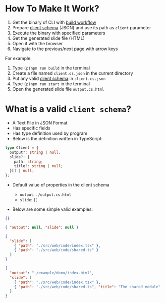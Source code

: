 # How To Make It Work?
1. Get the binary of CLI with [build workflow](../README.md#build-workflow)
2. Prepare [client schema](#what-is-a-valid-client-schema) (JSON) and
  use its path as `client` parameter
3. Execute the binary with specified parameters
4. Get the generated slide file (HTML)
5. Open it with the browser
6. Navigate to the previous/next page with arrow keys

For example:
1. Type `(p)npm run build` in the terminal
2. Create a file named `client.cs.json` in the current directory
3. Put any valid [client schema](#what-is-a-valid-client-schema)
  in `client.cs.json`
4. Type `(p)npm run start` in the terminal
5. Open the generated slide file `output.cs.html`

# What is a valid `client schema`?
- A Text File in JSON Format
- Has specific fields
- Has type definition used by program
- Below is the definition written in TypeScript:
```ts
type Client = {
  output?: string | null;
  slide?: {
    path: string;
    title?: string | null;
  }[] | null;
};
```
- Default value of properties in the client schema
  - `output`: `./output.cs.html`
  - `slide`: `[]`

- Below are some simple valid examples:
```json
{}
```
```json
{ "output": null, "slide": null }
```
```json
{
  "slide": [
    { "path": "./src/web/code/index.tsx" },
    { "path": "./src/web/code/shared.ts" }
  ]
}
```
```json
{
  "output": "./example/demo/index.html",
  "slide": [
    { "path": "./src/web/code/index.tsx" },
    { "path": "./src/web/code/shared.ts", "title": "The shared module" }
  ]
}
```
